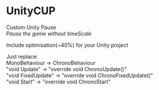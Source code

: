 # UnityCUP
Custom Unity Pause<br>
<i>Pause the game without timeScale</i>

Include optimisation(~40%) for your Unity project

Just replace:<br>
MonoBehaviour -> ChronoBehaviour<br>
"void Update" -> "override void ChronoUpdate()"<br>
"void FixedUpdate" -> "override void ChronoFixedUpdate()"<br>
"void Start" -> "override void ChronoStart"
